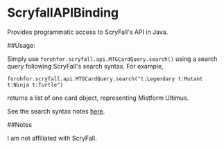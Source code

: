 # ScryfallAPIBinding

Provides programmatic access to ScryFall's API in Java.

##Usage:

Simply use `forohfor.scryfall.api.MTGCardQuery.search()` using a search query following ScryFall's search syntax.
For example, 

`forohfor.scryfall.api.MTGCardQuery.search("t:Legendary t:Mutant t:Ninja t:Turtle")`

returns a list of one card object, representing Mistform Ultimus.

See the search syntax notes [here](https://www.scryfall.com/docs/syntax).

##Notes

I am not affiliated with ScryFall.
